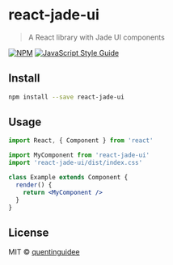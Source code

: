 # react-jade-ui

> A React library with Jade UI components

[![NPM](https://img.shields.io/npm/v/react-jade-ui.svg)](https://www.npmjs.com/package/react-jade-ui) [![JavaScript Style Guide](https://img.shields.io/badge/code_style-standard-brightgreen.svg)](https://standardjs.com)

## Install

```bash
npm install --save react-jade-ui
```

## Usage

```jsx
import React, { Component } from 'react'

import MyComponent from 'react-jade-ui'
import 'react-jade-ui/dist/index.css'

class Example extends Component {
  render() {
    return <MyComponent />
  }
}
```

## License

MIT © [quentinguidee](https://github.com/quentinguidee)
